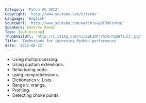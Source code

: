 ```yaml
---
Category: 'PyCon AU 2012'
Copyright: 'http://www.youtube.com/t/terms'
Language: 'English'
SourceUrl: 'http://www.youtube.com/watch?v=pBF3dKrVhxQ'
Speakers: [Andrew Rowe]
Tags: [optimizing]
ThumbnailUrl: 'http://i.ytimg.com/vi/pBF3dKrVhxQ/hqdefault.jpg'
Title: 'Techniques for improving Python performance'
date: '2012-08-22'
---
```

  * Using multiprocessing.
  * Using custom extensions.
  * Refactoring code.
  * using comprehensions.
  * Dictionaries v. Lists.
  * Range v. xrange.
  * Profiling.
  * Detecting choke points.

